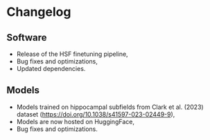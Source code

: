 # Changelog

## Software

* Release of the HSF finetuning pipeline,
* Bug fixes and optimizations,
* Updated dependencies.

## Models

* Models trained on hippocampal subfields from Clark et al. (2023) dataset (https://doi.org/10.1038/s41597-023-02449-9),
* Models are now hosted on HuggingFace,
* Bug fixes and optimizations.
